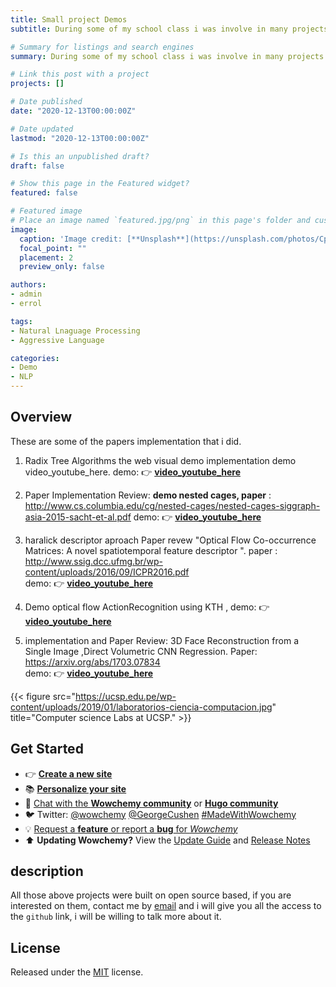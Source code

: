 ```yaml
---
title: Small project Demos
subtitle: During some of my school class i was involve in many projects working in team and personal proyects, i have uploaded on youtube some of them and share here the links.

# Summary for listings and search engines
summary: During some of my school class i was involve in many projects working in team and personal proyects, i have uploaded on youtube some of them and share here the links.

# Link this post with a project
projects: []

# Date published
date: "2020-12-13T00:00:00Z"

# Date updated
lastmod: "2020-12-13T00:00:00Z"

# Is this an unpublished draft?
draft: false

# Show this page in the Featured widget?
featured: false

# Featured image
# Place an image named `featured.jpg/png` in this page's folder and customize its options here.
image:
  caption: 'Image credit: [**Unsplash**](https://unsplash.com/photos/CpkOjOcXdUY)'
  focal_point: ""
  placement: 2
  preview_only: false

authors:
- admin
- errol

tags:
- Natural Lnaguage Processing
- Aggressive Language 

categories:
- Demo
- NLP
---
```


## Overview

These are some of the papers implementation that i did.

1. Radix Tree Algorithms the web visual  demo implementation demo video_youtube_here.
demo: 👉 [**video_youtube_here**](https://www.youtube.com/watch?v=3Io_A2nA318)

2. Paper Implementation Review: **demo nested cages, paper** : http://www.cs.columbia.edu/cg/nested-cages/nested-cages-siggraph-asia-2015-sacht-et-al.pdf
demo: 👉 [**video_youtube_here**](https://www.youtube.com/watch?v=qZCHblf1YMs)

3. haralick descriptor aproach  Paper revew "Optical Flow Co-occurrence Matrices: A novel spatiotemporal feature descriptor ".
paper : http://www.ssig.dcc.ufmg.br/wp-content/uploads/2016/09/ICPR2016.pdf  
demo: 👉 [**video_youtube_here**](https://www.youtube.com/watch?v=pNrzZKEyGtM)

4. Demo optical flow ActionRecognition using KTH ,
demo: 👉 [**video_youtube_here**](https://www.youtube.com/watch?v=2hfm5tPyYEM)

5. implementation and Paper Review: 3D Face Reconstruction from a Single Image ,Direct Volumetric CNN Regression.
Paper: https://arxiv.org/abs/1703.07834  
demo: 👉 [**video_youtube_here**](https://www.youtube.com/watch?v=XWRRvUBN1wk) 



{{< figure src="https://ucsp.edu.pe/wp-content/uploads/2019/01/laboratorios-ciencia-computacion.jpg" title="Computer science Labs at UCSP." >}}

## Get Started

- 👉 [**Create a new site**](https://wowchemy.com/templates/)
- 📚 [**Personalize your site**](https://wowchemy.com/docs/)
- 💬 [Chat with the **Wowchemy community**](https://discord.gg/z8wNYzb) or [**Hugo community**](https://discourse.gohugo.io)
- 🐦 Twitter: [@wowchemy](https://twitter.com/wowchemy) [@GeorgeCushen](https://twitter.com/GeorgeCushen) [#MadeWithWowchemy](https://twitter.com/search?q=(%23MadeWithWowchemy%20OR%20%23MadeWithAcademic)&src=typed_query)
- 💡 [Request a **feature** or report a **bug** for _Wowchemy_](https://github.com/wowchemy/wowchemy-hugo-modules/issues)
- ⬆️ **Updating Wowchemy?** View the [Update Guide](https://wowchemy.com/docs/guide/update/) and [Release Notes](https://wowchemy.com/updates/)

## description

All those above projects were built on open source based, if you are interested on them, contact me by [email](errol.mamani@ucsp.edu.pe) and i will give you all the access to the `github` link, i will be willing to talk more about it.

## License


Released under the [MIT](https://github.com/wowchemy/wowchemy-hugo-modules/blob/master/LICENSE.md) license.
